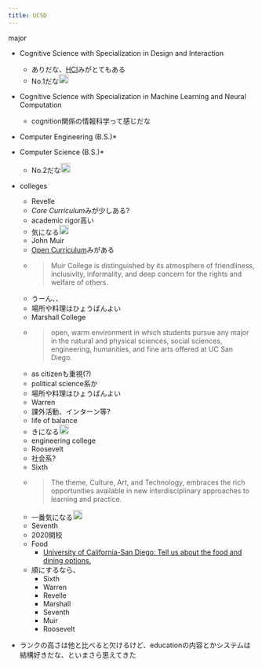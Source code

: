 ```yaml
---
title: UCSD
---
```


major

* Cognitive Science with Specialization in Design and Interaction
  
  * ありだな、[HCI](HCI.md)みがとてもある
  * No.1だな<img src='https://scrapbox.io/api/pages/blu3mo-public/blu3mo/icon' alt='blu3mo.icon' height="19.5"/>
* Cognitive Science with Specialization in Machine Learning and Neural Computation
  
  * cognition関係の情報科学って感じだな
* Computer Engineering (B.S.)\*

* Computer Science (B.S.)\*
  
  * No.2だな<img src='https://scrapbox.io/api/pages/blu3mo-public/blu3mo/icon' alt='blu3mo.icon' height="19.5"/>
* colleges
  - Revelle
  - *Core Curriculum*みが少しある?
  - academic rigor高い
  - 気になる<img src='https://scrapbox.io/api/pages/blu3mo-public/blu3mo/icon' alt='blu3mo.icon' height="19.5"/>
  - John Muir
  - [Open Curriculum](Open%20Curriculum.md)みがある
  - > Muir College is distinguished by its atmosphere of friendliness, inclusivity, informality, and deep concern for the rights and welfare of others.
  - うーん、、
  - 場所や料理はひょうばんよい
  - Marshall College
  - > open, warm environment in which students pursue any major in the natural and physical sciences, social sciences, engineering, humanities, and fine arts offered at UC San Diego.
  - as citizenも重視(?)
  - political science系か
  - 場所や料理はひょうばんよい
  - Warren
  - 課外活動、インターン等?
  - life of balance
  - きになる<img src='https://scrapbox.io/api/pages/blu3mo-public/blu3mo/icon' alt='blu3mo.icon' height="19.5"/>
  - engineering college
  - Roosevelt
  - 社会系?
  - Sixth
  - > The theme, Culture, Art, and Technology, embraces the rich opportunities available in new interdisciplinary approaches to learning and practice.
  - 一番気になる<img src='https://scrapbox.io/api/pages/blu3mo-public/blu3mo/icon' alt='blu3mo.icon' height="19.5"/>
  - Seventh
  - 2020開校
  
  * Food
    * [University of California-San Diego: Tell us about the food and dining options.](https://www.unigo.com/colleges/university-of-california-san-diego/reviews/tell-us-about-the-food-and-dining-options)
  * 順にするなら、
    * Sixth
    * Warren
    * Revelle
    * Marshall
    * Seventh
    * Muir
    * Roosevelt
* ランクの高さは他と比べると欠けるけど、educationの内容とかシステムは結構好きだな、といまさら思えてきた
